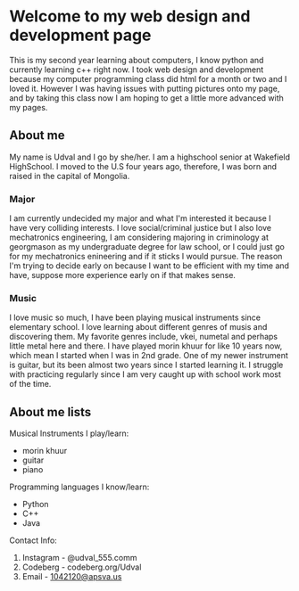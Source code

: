 # Welcome to my web design and development page

This is my second year learning about computers, I know python and currently learning c++ right now. I took web design and development because my computer programming class did html for a month or two and I loved it. However I was having issues with putting pictures onto my page, and by taking this class now I am hoping to get a little more advanced with my pages. 

## About me 

My name is Udval and I go by she/her. I am a highschool senior at Wakefield HighSchool. I moved to the U.S four years ago, therefore, I was born and raised in the capital of Mongolia.   

### Major

I am currently undecided my major and what I'm interested it because I have very colliding interests. I love social/criminal justice but I also love mechatronics engineering, I am considering majoring in criminology at georgmason as my undergraduate degree for law school, or I could just go for my mechatronics enineering and if it sticks I would pursue. The reason I'm trying to decide early on because I want to be efficient with my time and have, suppose more experience early on if that makes sense. 

### Music

I love music so much, I have been playing musical instruments since elementary school. I love learning about different genres of musis and discovering them. My favorite genres include, vkei, numetal and perhaps little metal here and there. I have played morin khuur for like 10 years now, which mean I started when I was in 2nd grade. One of my newer instrument is guitar, but its been almost two years since I started learning it. I struggle with practicing regularly since I am very caught up with school work most of the time.  


## About me lists 

Musical Instruments I play/learn:

- morin khuur
- guitar
- piano

Programming languages I know/learn:

* Python
* C++ 
* Java

Contact Info:

1. Instagram - @udval_555.comm
2. Codeberg - codeberg.org/Udval
3. Email - 1042120@apsva.us



